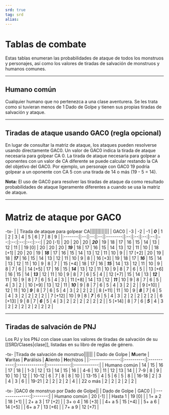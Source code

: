```yaml
---
srd: true
tag: srd
alias: 
---
```

# Tablas de combate

Estas tablas enumeran las probabilidades de ataque de todos los monstruos y personajes, así como los valores de tiradas de salvación de monstruos y humanos comunes.

---
## Humano común

Cualquier humano que no pertenezca a una clase aventurera. Se les trata como si tuvieran menos de 1 Dado de Golpe y tienen sus propias tiradas de salvación y ataque.

---
## Tiradas de ataque usando GAC0 (regla opcional)

En lugar de consultar la matriz de ataque, los ataques pueden resolverse usando directamente GAC0. Un valor de GAC0 indica la tirada de ataque necesaria para golpear CA 0. La tirada de ataque necesaria para golpear a oponentes con un valor de CA diferente se puede calcular restando la CA del objetivo del GAC0. Por ejemplo, un personaje con GAC0 19 podría golpear a un oponente con CA 5 con una tirada de 14 o más (19 - 5 = 14).

**Nota:** El uso de GAC0 para resolver las tiradas de ataque da como resultado probabilidades de ataque ligeramente diferentes a cuando se usa la matriz de ataque.

---
# Matriz de ataque por GAC0

-tx-
| | Tirada de ataque para golpear CA|||||||||||||
|   GAC0  | -3 | -2 | -1 |  **_0_** |  1 |  2 |  3 |  4 |  5 |  6 |  7 |  8 |  9 |
|:-------:|:--:|:--:|:--:|:--------:|:--:|:--:|:--:|:--:|:--:|:--:|:--:|:--:|:--:|
| 20 [-1] | 20 | 20 | 20 | **_20_** | 19 | 18 | 17 | 16 | 15 | 14 | 13 | 12 | 11 |
|  19 [0] | 20 | 20 | 20 | **_19_** | 18 | 17 | 16 | 15 | 14 | 13 | 12 | 11 | 10 |
| 18 [+1] | 20 | 20 | 19 | **_18_** | 17 | 16 | 15 | 14 | 13 | 12 | 11 | 10 |  9 |
| 17 [+2] | 20 | 19 | 18 | **_17_** | 16 | 15 | 14 | 13 | 12 | 11 | 10 |  9 |  8 |
| 16 [+3] | 19 | 18 | 17 | **_16_** | 15 | 14 | 13 | 12 | 11 | 10 |  9 |  8 |  7 |
| 15 [+4] | 18 | 17 | 16 | **_15_** | 14 | 13 | 12 | 11 | 10 |  9 |  8 |  7 |  6 |
| 14 [+5] | 17 | 16 | 15 | **_14_** | 13 | 12 | 11 | 10 |  9 |  8 |  7 |  6 |  5 |
| 13 [+6] | 16 | 15 | 14 | **_13_** | 12 | 11 | 10 |  9 |  8 |  7 |  6 |  5 |  4 |
| 12 [+7] | 15 | 14 | 13 | **_12_** | 11 | 10 |  9 |  8 |  7 |  6 |  5 |  4 |  3 |
| 11 [+8] | 14 | 13 | 12 | **_11_** | 10 |  9 |  8 |  7 |  6 |  5 |  4 |  3 |  2 |
| 10 [+9] | 13 | 12 | 11 | **_10_** |  9 |  8 |  7 |  6 |  5 |  4 |  3 |  2 |  2 |
| 9 [+10] | 12 | 11 | 10 |  **_9_** |  8 |  7 |  6 |  5 |  4 |  3 |  2 |  2 |  2 |
| 8 [+11] | 11 | 10 |  9 |  **_8_** |  7 |  6 |  5 |  4 |  3 |  2 |  2 |  2 |  2 |
| 7 [+12] | 10 |  9 |  8 |  **_7_** |  6 |  5 |  4 |  3 |  2 |  2 |  2 |  2 |  2 |
| 6 [+13] |  9 |  8 |  7 |  **_6_** |  5 |  4 |  3 |  2 |  2 |  2 |  2 |  2 |  2 |
| 5 [+14] |  8 |  7 |  6 |  **_5_** |  4 |  3 |  2 |  2 |  2 |  2 |  2 |  2 |  2 |

---
## Tiradas de salvación de PNJ

Los PJ y los PNJ con clase usan los valores de tiradas de salvación de su [[SRD/Clases|clase]], listadas en su libro de reglas de género.

-tx-
|Tirada de salvación de monstruo||||||
| Dado de   Golpe | **M**uerte | **V**aritas | **P**arálisis | **A**liento | **H**echizos |
|:---------------:|:----------:|:-----------:|:-------------:|:-----------:|:------------:|
|  Humano común   |     14     |     15      |      16       |     17      |      18      |
|       1-3       |     12     |     13      |      14       |     15      |      16      |
|       4-6       |     10     |     11      |      12       |     13      |      14      | 
|       7-9       |     8      |      9      |      10       |     10      |      12      |
|      10-12      |     6      |      7      |       8       |      8      |      10      |
|      13-15      |     4      |      5      |       6       |      5      |      8       |
|      16-18      |     2      |      3      |       4       |      3      |      6       |
|      19-21      |     2      |      2      |       2       |      2      |      4       |
|    22 o más     |     2      |      2      |       2       |      2      |      2       |

-tx-
|GAC0 de monstruo por Dado de Golpe||
| Dado de   Golpe |   GAC0  |
|:---------------:|:-------:|
|   Humano común  | 20 [-1] |
|     Hasta 1     |  19 [0] |
|      1+ a 2     | 18 [+1] |
|      2+ a 3     | 17 [+2] |
|      3+ o 4     | 16 [+3] |
|      4+ a 5     | 15 [+4] |
|      5+ a 6     | 14 [+5] |
|      6+ a 7     | 13 [+6] |
|      7+ a 9     | 12 [+7] |




